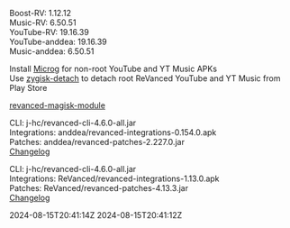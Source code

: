 Boost-RV: 1.12.12  
Music-RV: 6.50.51  
YouTube-RV: 19.16.39  
YouTube-anddea: 19.16.39  
Music-anddea: 6.50.51  

Install [Microg](https://github.com/ReVanced/GmsCore/releases) for non-root YouTube and YT Music APKs  
Use [zygisk-detach](https://github.com/j-hc/zygisk-detach) to detach root ReVanced YouTube and YT Music from Play Store  

[revanced-magisk-module](https://github.com/j-hc/revanced-magisk-module)
  
CLI: j-hc/revanced-cli-4.6.0-all.jar  
Integrations: anddea/revanced-integrations-0.154.0.apk  
Patches: anddea/revanced-patches-2.227.0.jar  
[Changelog](https://github.com/anddea/revanced-patches/releases/tag/v2.227.0)

CLI: j-hc/revanced-cli-4.6.0-all.jar  
Integrations: ReVanced/revanced-integrations-1.13.0.apk  
Patches: ReVanced/revanced-patches-4.13.3.jar  
[Changelog](https://github.com/ReVanced/revanced-patches/releases/tag/v4.13.3)  

2024-08-15T20:41:14Z
2024-08-15T20:41:12Z
